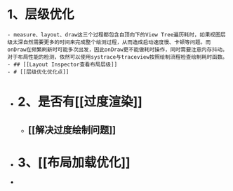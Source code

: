 # 1、层级优化
	- measure、layout、draw这三个过程都包含自顶向下的View Tree遍历耗时，如果视图层级太深自然需要更多的时间来完成整个绘测过程，从而造成启动速度慢、卡顿等问题。而onDraw在频繁刷新时可能多次出发，因此onDraw更不能做耗时操作，同时需要注意内存抖动。对于布局性能的检测，依然可以使用systrace与traceview按照绘制流程检查绘制耗时函数。
	- ## [[Layout Inspector查看布局层级]]
	- # [[层级优化优化点]]
- # 2、是否有[[过度渲染]]
	- ## [[解决过度绘制问题]]
- # 3、[[布局加载优化]]
-
